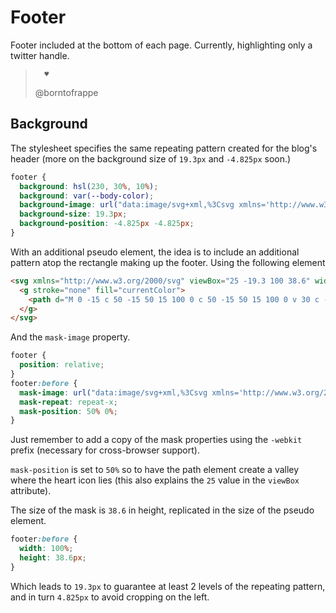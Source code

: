 # Footer

Footer included at the bottom of each page. Currently, highlighting only a twitter handle.

>       ♥
>
> @borntofrappe

## Background

The stylesheet specifies the same repeating pattern created for the blog's header (more on the background size of `19.3px` and `-4.825px` soon.)

```css
footer {
  background: hsl(230, 30%, 10%);
  background: var(--body-color);
  background-image: url("data:image/svg+xml,%3Csvg xmlns='http://www.w3.org/2000/svg' fill='hsl(0, 0%25, 0%25)' opacity='0.3' width='20' height='20' viewBox='-5 -5 10 10'%3E%3Ccircle id='dot' r='1' /%3E%3Cuse href='%23dot' x='5' y='5' /%3E%3Cuse href='%23dot' x='-5' y='5' /%3E%3Cuse href='%23dot' x='5' y='-5' /%3E%3Cuse href='%23dot' x='-5' y='-5' /%3E%3C/svg%3E");
  background-size: 19.3px;
  background-position: -4.825px -4.825px;
}
```

With an additional pseudo element, the idea is to include an additional pattern atop the rectangle making up the footer. Using the following element

```html
<svg xmlns="http://www.w3.org/2000/svg" viewBox="25 -19.3 100 38.6" width="100" height="38.6">
  <g stroke="none" fill="currentColor">
    <path d="M 0 -15 c 50 -15 50 15 100 0 c 50 -15 50 15 100 0 v 30 c -50 15 -50 -15 -100 0 c -50 15 -50 -15 -100 0" />
  </g>
</svg>
```

And the `mask-image` property.

```css
footer {
  position: relative;
}
footer:before {
  mask-image: url("data:image/svg+xml,%3Csvg xmlns='http://www.w3.org/2000/svg' viewBox='25 -19.3 100 38.6' width='100' height='38.6'%3E%3Cg stroke='none' fill='currentColor'%3E%3Cpath d='M 0 -15 c 50 -15 50 15 100 0 c 50 -15 50 15 100 0 v 30 c -50 15 -50 -15 -100 0 c -50 15 -50 -15 -100 0' /%3E%3C/g%3E%3C/svg%3E");
  mask-repeat: repeat-x;
  mask-position: 50% 0%;
}
```

Just remember to add a copy of the mask properties using the `-webkit` prefix (necessary for cross-browser support).

`mask-position` is set to `50%` so to have the path element create a valley where the heart icon lies (this also explains the `25` value in the `viewBox` attribute).

The size of the mask is `38.6` in height, replicated in the size of the pseudo element.

```css
footer:before {
  width: 100%;
  height: 38.6px;
}
```

Which leads to `19.3px` to guarantee at least 2 levels of the repeating pattern, and in turn `4.825px` to avoid cropping on the left.
